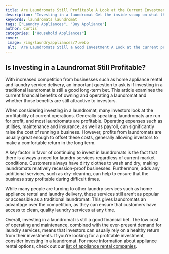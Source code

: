 ```yaml
---
title: Are Laundromats Still Profitable A Look at the Current Investment Benefits
description: "Investing in a laundromat Get the inside scoop on what the current investment benefits look like Read on to find out if running a laundromat is still profitable today"
keywords: laundromats laundromat
tags: ["Laundry Appliances", "Buy Appliance"]
author: Curtis
categories: ["Household Appliances"]
cover: 
 image: /img/laundryappliances/7.webp
 alt: 'Are Laundromats Still a Good Investment A Look at the current profitability of laundromat businesses'
---
```

## Is Investing in a Laundromat Still Profitable?
With increased competition from businesses such as home appliance rental and laundry service delivery, an important question to ask is if investing in a traditional laundromat is still a good long-term bet. This article examines the current financial benefits of owning and operating a laundromat and whether those benefits are still attractive to investors.

When considering investing in a laundromat, many investors look at the profitability of current operations. Generally speaking, laundromats are run for profit, and most laundromats are profitable. Operating expenses such as utilities, maintenance and insurance, as well as payroll, can significantly raise the cost of running a business. However, profits from laundromats are usually great enough to offset these costs, generally allowing investors to make a comfortable return in the long term.

A key factor in favor of continuing to invest in laundromats is the fact that there is always a need for laundry services regardless of current market conditions. Customers always have dirty clothes to wash and dry, making laundromats relatively recession-proof businesses. Furthermore, adds any additional services, such as dry-cleaning, can help to ensure that the business stay profitable during difficult times.

While many people are turning to other laundry services such as home appliance rental and laundry delivery, these services still aren’t as popular or accessible as a traditional laundromat. This gives laundromats an advantage over the competition, as they can ensure that customers have access to clean, quality laundry services at any time.

Overall, investing in a laundromat is still a good financial bet. The low cost of operating and maintenance, combined with the ever-present demand for laundry services, means that investors can usually rely on a healthy return from their investments. If you’re looking for a profitable investment, consider investing in a laundromat. For more information about appliance rental options, check out our [list of appliance rental companies](./pages/appliance-rental).
